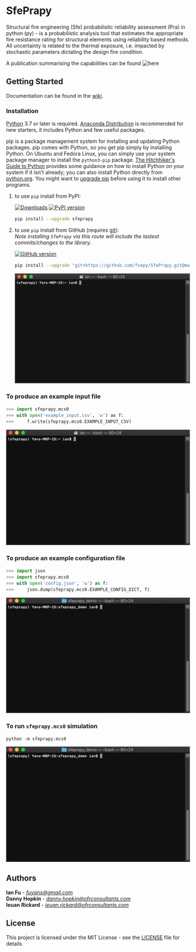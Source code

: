 # SfePrapy

Structural fire engineering (Sfe) probabilistic reliability assessment (Pra) in python (py) - is a probabilistic analysis tool that estimates the appropriate fire resistance rating for structural elements using reliability based methods. All uncertainty is related to the thermal exposure, i.e. impacted by stochastic parameters dictating the design fire condition.

A publication summarising the capabilities can be found ![here](https://www.researchgate.net/publication/333202825_APPLICATION_OF_PYTHON_PROGRAMMING_LANGUAGE_IN_STRUCTURAL_FIRE_ENGINEERING_-_MONTE_CARLO_SIMULATION)

## Getting Started

Documentation can be found in the [wiki](https://github.com/fsepy/SfePrapy/wiki).

### Installation

[Python](https://www.python.org/downloads/) 3.7 or later is required. [Anaconda Distribution](https://www.anaconda.com/distribution/#download-section) is recommended for new starters, it includes Python and few useful packages.

pip is a package management system for installing and updating Python packages. pip comes with Python, so you get pip simply by installing Python. On Ubuntu and Fedora Linux, you can simply use your system package manager to install the `python3-pip` package. [The Hitchhiker's Guide to Python](https://docs.python-guide.org/starting/installation/) provides some guidance on how to install Python on your system if it isn't already; you can also install Python directly from [python.org](https://www.python.org/getit/). You might want to [upgrade pip](https://pip.pypa.io/en/stable/installing/) before using it to install other programs.

1. to use `pip` install from PyPI:

    [![Downloads](https://pepy.tech/badge/sfeprapy)](https://pepy.tech/project/sfeprapy)
    [![PyPI version](https://badge.fury.io/py/sfeprapy.svg)](https://badge.fury.io/py/sfeprapy)

    ```sh
    pip install --upgrade sfeprapy
    ```

2. to use `pip` install from GitHub (requires [git](https://git-scm.com/downloads)):  
    *Note installing `SfePrapy` via this route will include the lastest commits/changes to the library.*  

    [![GitHub version](https://badge.fury.io/gh/fsepy%2Fsfeprapy.svg)]()

    ```sh
    pip install --upgrade "git+https://github.com/fsepy/SfePrapy.git@master"
    ```

    ![demo_save_example_input_file](./misc/fig/demo_install_sfeprapy.gif)


### To produce an example input file

```python
>>> import sfeprapy.mcs0
>>> with open('example_input.csv', 'w') as f:
>>> 	f.write(sfeprapy.mcs0.EXAMPLE_INPUT_CSV)
```

![demo_save_example_input_file](./misc/fig/demo_save_example_input_file.gif)

### To produce an example configuration file

```python
>>> import json
>>> import sfeprapy.mcs0
>>> with open('config.json', 'w') as f:
>>> 	json.dump(sfeprapy.mcs0.EXAMPLE_CONFIG_DICT, f)
```

![demo_save_example_input_file](./misc/fig/demo_save_example_config_file.gif)

### To run `sfeprapy.mcs0` simulation

```shell
python -m sfeprapy.mcs0
```

![demo_running_sfeprapy.mcs0](misc/fig/demo_running_sfeprapy.mcs0.gif)

## Authors

**Ian Fu** - *fuyans@gmail.com*  
**Danny Hopkin** - *danny.hopkin@ofrconsultants.com*  
**Ieuan Rickard** - *ieuan.rickard@ofrconsultants.com*

## License

This project is licensed under the MIT License - see the [LICENSE](LICENSE) file for details
